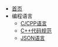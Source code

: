 * [首页](/)
* 编程语言
    * [C/CPP语言](language/cpp_language.md)
    * [C++代码规范](language/cpp_coding_style.md)
    * [JSON语言](language/json_language.md)
